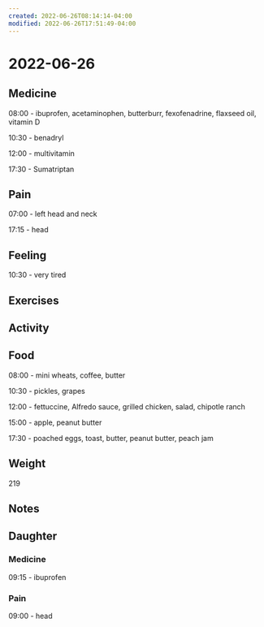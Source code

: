 ```yaml
---
created: 2022-06-26T08:14:14-04:00
modified: 2022-06-26T17:51:49-04:00
---
```


# 2022-06-26

## Medicine

08:00 - ibuprofen, acetaminophen, butterburr, fexofenadrine, flaxseed oil, vitamin D 

10:30 - benadryl 

12:00 - multivitamin 

17:30 - Sumatriptan 


## Pain

07:00 - left head and neck 

17:15 - head 


## Feeling

10:30 - very tired


## Exercises


## Activity


## Food

08:00 - mini wheats, coffee, butter

10:30 - pickles, grapes

12:00 - fettuccine, Alfredo sauce, grilled chicken, salad, chipotle ranch

15:00 - apple, peanut butter

17:30 - poached eggs, toast, butter, peanut butter, peach jam

## Weight

219


## Notes


## Daughter

### Medicine

09:15 - ibuprofen 


### Pain

09:00 - head
